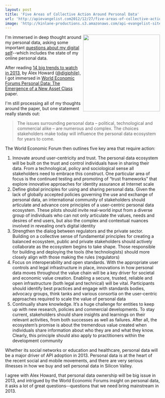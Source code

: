 ```yaml
---
layout: post
title: 'Five Areas of Collective Action Around Personal Data'
url: 'http://apievangelist.com2012/12/27/five-areas-of-collective-action-around-personal-data/'
image: 'http://kinlane-productions.s3.amazonaws.com/api-evangelist-site/blog/world-economic-forum-personal-data-cover.png'
---
```



<p>
     <a href="http://www3.weforum.org/docs/WEF_ITTC_PersonalDataNewAsset_Report_2011.pdf" target="_blank"><img src="https://s3.amazonaws.com/kinlane-productions/api-evangelist/world-economic-forum/world-economic-forum-personal-data-cover.png"  width="250" align="right" /></a>
</p>
<p>
     I'm immersed in deep thought around my personal data, asking some important <a href="http://personaldata.apievangelist.com/">questions about my digital self</a>--which includes the state of my online personal data.
</p>
<p>
     After reading <a href="http://radar.oreilly.com/2012/12/14-trends-for-2013.html">14 big trends to watch in 2013</a>, by Alex Howard (<a href="https://twitter.com/digiphile">@digiphile</a>), I got immersed in <a href="http://www3.weforum.org/docs/WEF_ITTC_PersonalDataNewAsset_Report_2011.pdf">World Economic Forums Personal Data: The Emergence of a New Asset Class</a> paper.
</p>
<p>
     I'm still processing all of my thoughts around the paper, but one statement really stands out:
</p>
<blockquote>
     The issues surrounding personal data – political, technological and commercial alike – are numerous and complex. The choices stakeholders make today will influence the personal data ecosystem for years to come.
</blockquote>
<p>
     The World Economic Forum then outlines five key area that require action:
</p>
<ol >
     <li>Innovate around user-centricity and trust. The personal data ecosystem will be built on the trust and control individuals have in sharing their data. From a technological, policy and sociological sense all stakeholders need to embrace this construct. One particular area of focus is the continued testing and promoting of “trust frameworks” that explore innovative approaches for identity assurance at Internet scale
     </li>
     <li>Define global principles for using and sharing personal data. Given the lack of globally accepted policies governing the use and exchange of personal data, an international community of stakeholders should articulate and advance core principles of a user-centric personal data ecosystem. These pilots should invite real-world input from a diverse group of individuals who can not only articulate the values, needs and desires of end users, but also the complex and contextual nuances involved in revealing one’s digital identity
     </li>
     <li>Strengthen the dialog between regulators and the private sector. Building on a collective sense of fundamental principles for creating a balanced ecosystem, public and private stakeholders should actively collaborate as the ecosystem begins to take shape. Those responsible for building and deploying the tools (the technologists) should more closely align with those making the rules (regulators)
     </li>
     <li>Focus on interoperability and open standards. With the appropriate user controls and legal infrastructure in place, innovations in how personal data moves throughout the value chain will be a key driver for societal and economic value creation. Enabling a secure, trusted, reliable and open infrastructure (both legal and technical) will be vital. Participants should identify best practices and engage with standards bodies, advocacy groups, think tanks and various consortia on the user-centric approaches required to scale the value of personal data
     </li>
     <li>Continually share knowledge. It’s a huge challenge for entities to keep up with new research, policies and commercial developments. To stay current, stakeholders should share insights and learnings on their relevant activities, from both successes as well as failures. After all, the ecosystem’s promise is about the tremendous value created when individuals share information about who they are and what they know. Clearly, this principle should also apply to practitioners within the development community
     </li>
</ol>
<p>
     Whether its social networks or education and healthcare, personal data will be a major driver of API adoption in 2013. Personal data is at the heart of the recent social and mobile movements, and there are very serious illnesses in how we buy and sell personal data in Silicon Valley.
</p>
<p>
     I agree with Alex Howard, that personal data ownership will be big issue in 2013, and intrigued by the World Economic Forums insight on personal data, it asks a lot of great questions--questions that we need bring mainstream in 2013.
</p>
